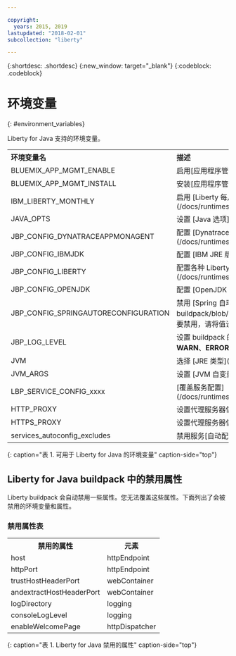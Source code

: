 ```yaml
---

copyright:
  years: 2015, 2019
lastupdated: "2018-02-01"
subcollection: "liberty"

---
```


{:shortdesc: .shortdesc}
{:new_window: target="_blank"}
{:codeblock: .codeblock}


# 环境变量
{: #environment_variables}

Liberty for Java 支持的环境变量。

<table>
<tr>
<th align="left">环境变量名</th>
<th align="left">描述</th>
</tr>

<tr>
<td>BLUEMIX_APP_MGMT_ENABLE</td>
<td>启用[应用程序管理实用程序](/docs/runtimes-common/app_mng.html)</td>
</tr>

<tr>
<td>BLUEMIX_APP_MGMT_INSTALL</td>
<td>安装[应用程序管理实用程序](/docs/runtimes-common/app_mng.html)</td>
</tr>

<tr>
<td>IBM_LIBERTY_MONTHLY</td>
<td>启用 [Liberty 每月发行版运行时](/docs/runtimes/liberty/usingMonthlyRuntime.html)</td>
</tr>

<tr>
<td>JAVA_OPTS</td>
<td>设置 [Java 选项](/docs/runtimes/liberty/customizingJRE.html)</td>
</tr>

<tr>
<td>JBP_CONFIG_DYNATRACEAPPMONAGENT</td>
<td>配置 [Dynatrace 代理程序位置信息](/docs/runtimes/liberty/monitoring/dynatrace.html#configuring_liberty_app)</td>
</tr>

<tr>
<td>JBP_CONFIG_IBMJDK </td>
<td>配置 [IBM JRE 版本](/docs/runtimes/liberty/customizingJRE.html)</td>
</tr>

<tr>
<td>JBP_CONFIG_LIBERTY</td>
<td>配置各种 Liberty 运行时选项，包括[用于 WAR 或 EAR 文件的功能](/docs/runtimes/liberty/optionsForPushing.html#stand_alone_apps)</td>
</tr>

<tr>
<td>JBP_CONFIG_OPENJDK</td>
<td>配置 [OpenJDK 版本](/docs/runtimes/liberty/customizingJRE.html)</td>
</tr>

<tr>
<td>JBP_CONFIG_SPRINGAUTORECONFIGURATION</td>
<td>禁用 [Spring 自动重新配置框架](https://github.com/cloudfoundry/java-buildpack/blob/master/docs/framework-spring_auto_reconfiguration.md)。要禁用，请将值设置为 enabled: false。</td>
</tr>

<tr>
<td>JBP_LOG_LEVEL</td>
<td>设置 buildpack 的日志记录级别。可能的值：<b>DEBUG</b>、<b>INFO</b>（缺省值）、<b>WARN</b>、<b>ERROR</b> 或 <b>FATAL</b></td>
</tr>

<tr>
<td>JVM</td>
<td>选择 [JRE 类型](/docs/runtimes/liberty/customizingJRE.html)</td>
</tr>

<tr>
<td>JVM_ARGS</td>
<td>设置 [JVM 自变量](/docs/runtimes/liberty/customizingJRE.html)</td>
</tr>

<tr>
<td>LBP_SERVICE_CONFIG_xxxx</td>
<td>[覆盖服务配置](/docs/runtimes/liberty/autoConfig.html#override_service_config)</td>
</tr>

<tr>
<td>HTTP_PROXY</td>
<td>设置代理服务器信息</td>
</tr>

<tr>
<td>HTTPS_PROXY</td>
<td>设置代理服务器信息</td>
</tr>

<tr>
<td>services_autoconfig_excludes</td>
<td>禁用服务[自动配置](/docs/runtimes/liberty/autoConfig.html#opting_out)。</td>
</tr>
</table>
{: caption="表 1. 可用于 Liberty for Java 的环境变量" caption-side="top"}

## Liberty for Java buildpack 中的禁用属性

Liberty buildpack 会自动禁用一些属性。您无法覆盖这些属性。下面列出了会被禁用的环境变量和属性。

### 禁用属性表

<table>
<tr>
<th>禁用的属性</th>
<th>元素</th>
</tr>

<tr>
<td>host</td>
<td>httpEndpoint</td>
</tr>

<tr>
<td>httpPort</td>
<td>httpEndpoint</td>
</tr>

<tr>
<td>trustHostHeaderPort</td>
<td>webContainer</td>
</tr>

<tr>
<td>andextractHostHeaderPort</td>
<td>webContainer</td>
</tr>

<tr>
<td>logDirectory</td>
<td>logging</td>
</tr>

<tr>
<td>consoleLogLevel</td>
<td>logging</td>
</tr>

<tr>
<td>enableWelcomePage</td>
<td>httpDispatcher</td>
</tr>
</table>
{: caption="表 1. Liberty for Java 禁用的属性" caption-side="top"}
